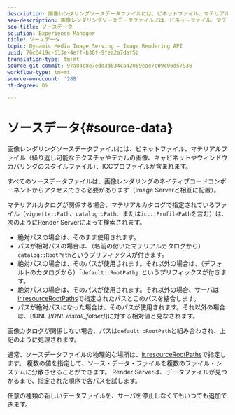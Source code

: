```yaml
---
description: 画像レンダリングソースデータファイルには、ビネットファイル、マテリアルファイル（繰り返し可能なテクスチャやデカルの画像、キャビネットやウィンドウカバリングのスタイルファイル）、ICCプロファイルが含まれます。
seo-description: 画像レンダリングソースデータファイルには、ビネットファイル、マテリアルファイル（繰り返し可能なテクスチャやデカルの画像、キャビネットやウィンドウカバリングのスタイルファイル）、ICCプロファイルが含まれます。
seo-title: ソースデータ
solution: Experience Manager
title: ソースデータ
topic: Dynamic Media Image Serving - Image Rendering API
uuid: 76c6419c-613e-4eff-b30f-9fea2a7daf5b
translation-type: tm+mt
source-git-commit: 97a84e8e7edd3d834ca42069eae7c09c00d57938
workflow-type: tm+mt
source-wordcount: '288'
ht-degree: 0%

---
```



# ソースデータ{#source-data}

画像レンダリングソースデータファイルには、ビネットファイル、マテリアルファイル（繰り返し可能なテクスチャやデカルの画像、キャビネットやウィンドウカバリングのスタイルファイル）、ICCプロファイルが含まれます。

すべてのソースデータファイルは、画像レンダリングのネイティブコードコンポーネントからアクセスできる必要があります（Image Serverと相互に配置）。

マテリアルカタログが関係する場合、マテリアルカタログで指定されているファイル（`vignette::Path`、`catalog::Path`、または`icc::ProfilePath`を含む）は、次のようにRender Serverによって検索されます。

* 絶対パスの場合は、そのまま使用されます。
* パスが相対パスの場合は、（名前の付いたマテリアルカタログから）`catalog::RootPath`というプリフィックスが付きます。
* 絶対パスの場合は、そのパスが使用されます。それ以外の場合は、（デフォルトのカタログから）「`default::RootPath`」というプリフィックスが付きます。
* 絶対パスの場合は、そのパスが使用されます。それ以外の場合、サーバは[ir.resourceRootPaths](../../../../../../ir-api/server-admin/image-rendering-api-ref/c-ir-server-administration/c-ir-configuration-settings-reference/c-ir-resource-root-folders.md#concept-39a34d2239934079bb396e1bf568a9c2)で指定されたパスとこのパスを結合します。
* パスが絶対パスになった場合は、そのパスが使用されます。それ以外の場合は、[!DNL *[!DNL install_folder]*]に対する相対値と見なされます。

画像カタログが関係しない場合、パスは`default::RootPath`と組み合わされ、上記のように処理されます。

通常、ソースデータファイルの物理的な場所は、[ir.resourceRootPaths](../../../../../../ir-api/server-admin/image-rendering-api-ref/c-ir-server-administration/c-ir-configuration-settings-reference/c-ir-resource-root-folders.md#concept-39a34d2239934079bb396e1bf568a9c2)で指定します。 複数の値を指定して、ソース・データ・ファイルを複数のファイル・システムに分散させることができます。 Render Serverは、データファイルが見つかるまで、指定された順序で各パスを試します。

任意の種類の新しいデータファイルを、サーバを停止しなくてもいつでも追加できます。
